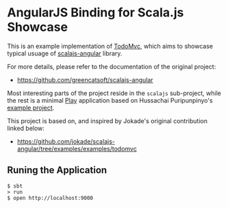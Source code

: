 # AngularJS Binding for Scala.js Showcase

This is an example implementation of [TodoMvc][todomvc], which aims to showcase typical usuage of [scalajs-angular][scalajs-angular] library.

For more details, please refer to the documentation of the original project:

* https://github.com/greencatsoft/scalajs-angular

Most interesting parts of the project reside in the ```scalajs``` sub-project, while the rest is a minimal [Play][play] application based on Hussachai Puripunpinyo's [example project][play-scalajs-showcase].

This project is based on, and inspired by Jokade's original contribution linked below:

* https://github.com/jokade/scalajs-angular/tree/examples/examples/todomvc

## Runing the Application

```shell
$ sbt
> run
$ open http://localhost:9000
```

[scalajs]: http://www.scala-js.org
[scalajs-angular]: https://github.com/greencatsoft/scalajs-angular
[todomvc]: http://todomvc.com
[play]: http://www.playframework.com
[play-scalajs-showcase]: https://github.com/hussachai/play-scalajs-showcase
